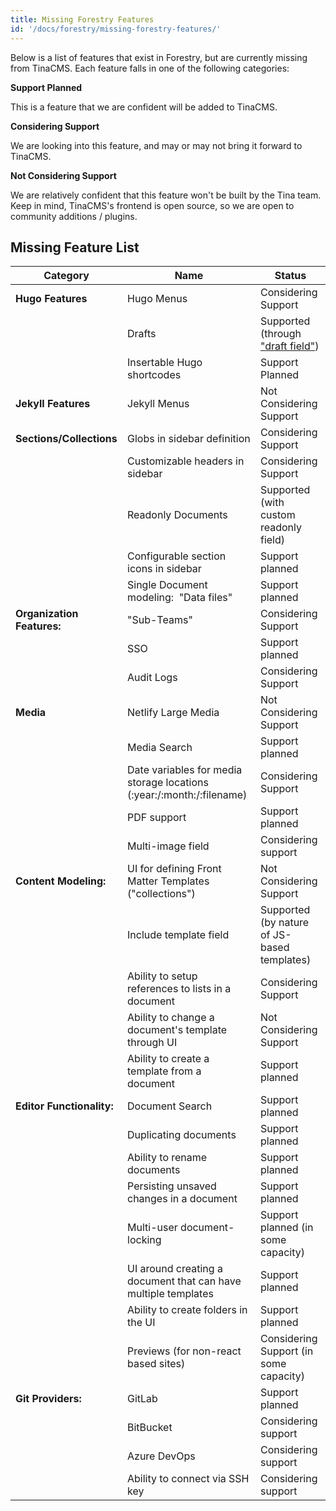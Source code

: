 ```yaml
---
title: Missing Forestry Features
id: '/docs/forestry/missing-forestry-features/'
---
```


Below is a list of features that exist in Forestry, but are currently missing from TinaCMS. Each feature falls in one of the following categories:

**Support Planned**

This is a feature that we are confident will be added to TinaCMS.

**Considering Support**

We are looking into this feature, and may or may not bring it forward to TinaCMS.

**Not Considering Support**

We are relatively confident that this feature won't be built by the Tina team.
Keep in mind, TinaCMS's frontend is open source, so we are open to community additions / plugins.

## Missing Feature List

| Category                   | Name                                                                  | Status                                                      |
| -------------------------- | --------------------------------------------------------------------- | ----------------------------------------------------------- |
| **Hugo Features**          | Hugo Menus                                                            | Considering Support                                         |
|                            | Drafts                                                                | Supported (through ["draft field"](/docs/forestry/drafts/)) |
|                            | Insertable Hugo shortcodes                                            | Support Planned                                             |
| **Jekyll Features**        | Jekyll Menus                                                          | Not Considering Support                                     |
| **Sections/Collections**   | Globs in sidebar definition                                           | Considering Support                                         |
|                            | Customizable headers in sidebar                                       | Considering Support                                         |
|                            | Readonly Documents                                                    | Supported (with custom readonly field)                      |
|                            | Configurable section icons in sidebar                                 | Support planned                                             |
|                            | Single Document modeling:  "Data files"                               | Support planned                                             |
| **Organization Features:** | "Sub-Teams"                                                           | Considering Support                                         |
|                            | SSO                                                                   | Support planned                                             |
|                            | Audit Logs                                                            | Considering Support                                         |
| **Media**                  | Netlify Large Media                                                   | Not Considering Support                                     |
|                            | Media Search                                                          | Support planned                                             |
|                            | Date variables for media storage locations (:year:/:month:/:filename) | Considering Support                                         |
|                            | PDF support                                                           | Support planned                                             |
|                            | Multi-image field                                                     | Considering support                                         |
| **Content Modeling:**      | UI for defining Front Matter Templates ("collections")                | Not Considering Support                                     |
|                            | Include template field                                                | Supported (by nature of JS-based templates)                 |
|                            | Ability to setup references to lists in a document                    | Considering Support                                         |
|                            | Ability to change a document's template through UI                    | Not Considering Support                                     |
|                            | Ability to create a template from a document                          | Support planned                                             |
| **Editor Functionality:**  | Document Search                                                       | Support planned                                             |
|                            | Duplicating documents                                                 | Support planned                                             |
|                            | Ability to rename documents                                           | Support planned                                             |
|                            | Persisting unsaved changes in a document                              | Support planned                                             |
|                            | Multi-user document-locking                                           | Support planned (in some capacity)                          |
|                            | UI around creating a document that can have multiple templates        | Support planned                                             |
|                            | Ability to create folders in the UI                                   | Support planned                                             |
|                            | Previews (for non-react based sites)                                  | Considering Support (in some capacity)                      |
| **Git Providers:**         | GitLab                                                                | Support planned                                             |
|                            | BitBucket                                                             | Considering support                                         |
|                            | Azure DevOps                                                          | Considering support                                         |
|                            | Ability to connect via SSH key                                        | Considering support                                         |
